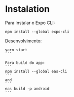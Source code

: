 # Instalation

Para instalar o Expo CLI:
```
npm install --global expo-cli
```

Desenvolvimento:
````
yarn start
```

Para build do app:
```
npm install --global eas-cli
```
and 
```
eas build -p android
```